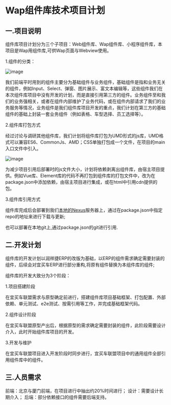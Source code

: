# Wap组件库技术项目计划


## 一.项目说明

组件库项目计划分为三个子项目：Web组件库、Wap组件库、小程序组件库，本项目是Wap用组件库,可供Wap页面与Webview使用。

1.组件的分类：

![image](http://test.erp.images.itsmycar.cn/yiautos_comp_desc_1.jpeg)

我们前端平时用到的组件主要分为基础组件与业务组件，基础组件是指和业务无关的组件，例如Input、Select、弹窗、图片展示、富文本编辑等，这些组件我们在本次组件库项目中没有开发的计划，而是直接引用第三方的组件。业务组件至和我们的业务强相关，或者在组件内部维护了业务代码，或在组件内部请求了我们的业务服务等情况，业务组件是我们组件库项目开发的重点，我们计划在第三方的基础组件的基础上封装一套业务组件（例如表格、车型选择、员工选择等）。

2.组件库打包方式

经过讨论与调研其他组件库，我们计划将组件库打包为UMD形式的js库，UMD格式可以兼容ES6、CommonJs、AMD；CSS单独打包成一个文件，在项目的main入口文件中引入。

![image](http://test.erp.images.itsmycar.cn/yiautos_comp_desc_2.jpeg)

为减少项目引用后部署时的js文件大小，计划将依赖剥离出组件库，由宿主项目提供。例如Vue库、Element库的代码不再打包到组件库的打包文件中，改为在package.json中添加依赖，由宿主项目进行集成，或在html中引用cdn提供的包。

3.组件库引用方式

组件库完成后会部署到我们[本地的Nexus](http://nexus3.erp2.itsmycar.cn/)服务器上，通过在package.json中指定repo的地址来进行下载与更新;

也可以部署在本地git上,通过package.json的git进行引用.

## 二.开发计划

组件库的开发计划以润祥捷ERP的改版为基础，以ERP的组件需求确定需要封装的组件，后续会对宜买车ERP进行部分重构,将原有组件替换为本组件库的组件;

组件库的开发大致分为3个阶段：

1.项目搭建阶段

在宜买车联盟需求与原型确定前进行，搭建组件库项目基础框架、打包配置、外部依赖、单元测试、e2e测试、按需引用等工作，并完成基础框架代码。

2.组件设计阶段

在宜买车联盟原型产出后，根据原型的需求确定需要封装的组件，此阶段需要设计介入，此时开始组件库项目的开发。

3.开发与维护

在宜买车联盟项目进入开发阶段时同步进行，宜买车联盟项目中的通用组件全部引用组件库中的组件。

## 三.人员需求

前端：北京与厦门前端，在项目进行中抽出约20%时间进行；
设计：需要设计长期介入；
后端：部分依赖接口的组件需要后端支持。
